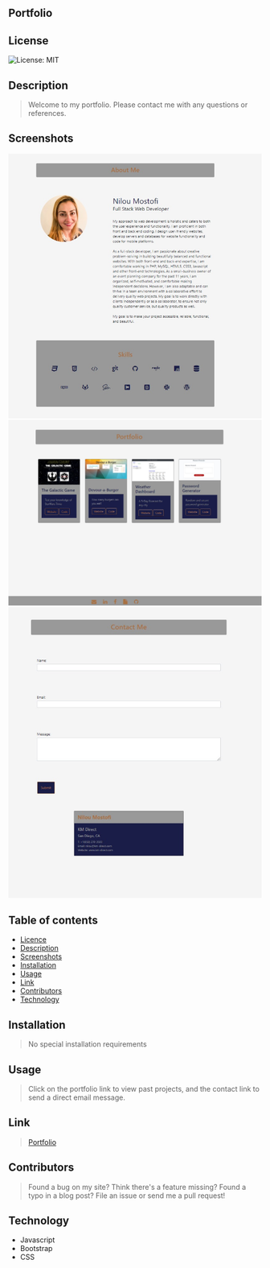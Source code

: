 ## Portfolio

## License

![License: MIT](https://img.shields.io/badge/License-MIT-yellow.svg)

## Description

>  Welcome to my portfolio. Please contact me with any questions or references.

## Screenshots
<img src="img\home-screenshot.jpg">
<img src="img\project-screenshot.jpg">
<img src="img\contact-screenshot.jpg">

## Table of contents

- [Licence](#Licence)
- [Description](#Description)
- [Screenshots](#Screenshots)
- [Installation](#Installation)
- [Usage](#Usage)
- [Link](#link)
- [Contributors](#Contributors)
- [Technology](#Technology)

## Installation

> No special installation requirements

## Usage

> Click on the portfolio link to view past projects, and the contact link to send a direct email message.

## Link
>[Portfolio](https://mnilou.github.io/portfolio/)

## Contributors

> Found a bug on my site? Think there's a feature missing? Found a typo in a blog post? File an issue or send me a pull request!

## Technology

- Javascript
- Bootstrap
- CSS
